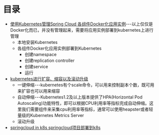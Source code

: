 

# 目录 
* [使用Kubernetes管理Spring Cloud 各组件Docker化应用实例](https://weread.qq.com/web/reader/71d32370716443e271df020ke0032e0028be00da03b6659)---以上仅仅是Docker化而已，并没有管理起来，需要将应用实例部署到kubernetes上进行管理
  * 本地安装Kubernetes
  * 各组件Docker化应用实例部署到Kubernetes
    * 创建namespace
    * 创建replication controller
    * 创建service
    * 运行
* [kubernetes进行扩容、缩容以及滚动升级](https://weread.qq.com/web/reader/71d32370716443e271df020ke0032e0028be00da03b6659)
  * 一键伸缩---kubernetes有个scale命令，可以用来控制副本个数，既可用来扩容也可以用来缩容
  * 自动伸缩---Kubernetes1.2及以上版本提供了HPA(Horizontal Pod Autoscaling)功能特性，即可以根据CPU利用率等指标完成自动伸缩。这里我们需要组件来采集cpu利用率等指标，通常可以使用heapster或者轻量级的Kubernetes Metrics Server
  * 滚动升级
* [springcloud in k8s springcloud项目部署到k8s](https://www.jianshu.com/p/a58ff88ceda7)

